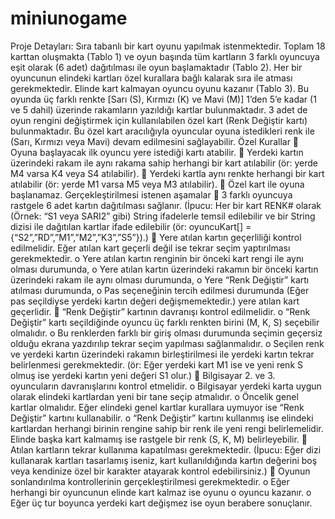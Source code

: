 # miniunogame
Proje Detayları:
Sıra tabanlı bir kart oyunu yapılmak istenmektedir. Toplam 18 karttan oluşmakta (Tablo 1) ve oyun
başında tüm kartların 3 farklı oyuncuya eşit olarak (6 adet) dağıtılması ile oyun başlamaktadır (Tablo
2). Her bir oyuncunun elindeki kartları özel kurallara bağlı kalarak sıra ile atması gerekmektedir. Elinde
kart kalmayan oyuncu oyunu kazanır (Tablo 3).
Bu oyunda üç farklı renkte [Sarı (S), Kırmızı (K) ve Mavi (M)] 1’den 5’e kadar (1 ve 5 dahil) üzerinde
rakamların yazıldığı kartlar bulunmaktadır. 3 adet de oyun rengini değiştirmek için kullanılabilen özel
kart (Renk Değiştir kartı) bulunmaktadır. Bu özel kart aracılığıyla oyuncular oyuna istedikleri renk ile
(Sarı, Kırmızı veya Mavi) devam edilmesini sağlayabilir.
Özel Kurallar
 Oyuna başlayacak ilk oyuncu yere istediği kartı atabilir.
 Yerdeki kartın üzerindeki rakam ile aynı rakama sahip herhangi bir kart atılabilir (ör: yerde M4
varsa K4 veya S4 atılabilir).
 Yerdeki kartla aynı renkte herhangi bir kart atılabilir (ör: yerde M1 varsa M5 veya M3 atılabilir).
 Özel kart ile oyuna başlanamaz.
Gerçekleştirilmesi istenen aşamalar
 3 farklı oyuncuya rastgele 6 adet kartın dağıtılması sağlanır. (İpucu: Her bir kart RENK# olarak
(Örnek: “S1 veya SARI2” gibi) String ifadelerle temsil edilebilir ve bir String dizisi ile dağıtılan
kartlar ifade edilebilir (ör: oyuncuKart[] = {“S2”,”RD”,”M1”,”M2”,”K3”,”S5”}).)
 Yere atılan kartın geçerliliği kontrol edilmelidir. Eğer atılan kart geçerli değil ise tekrar seçim
yaptırılması gerekmektedir.
o Yere atılan kartın renginin bir önceki kart rengi ile aynı olması durumunda,
o Yere atılan kartın üzerindeki rakamın bir önceki kartın üzerindeki rakam ile aynı olması
durumunda,
o Yere “Renk Değiştir” kartı atılması durumunda,
o Pas seçeneğinin tercih edilmesi durumunda (Eğer pas seçildiyse yerdeki kartın değeri
değişmemektedir.)
yere atılan kart geçerlidir.
 “Renk Değiştir” kartının davranışı kontrol edilmelidir.
o “Renk Değiştir” kartı seçildiğinde oyuncu üç farklı renkten birini (M, K, S) seçebilir
olmalıdır.
o Bu renklerden farklı bir giriş olması durumunda seçimin geçersiz olduğu ekrana
yazdırılıp tekrar seçim yapılması sağlanmalıdır.
o Seçilen renk ve yerdeki kartın üzerindeki rakamın birleştirilmesi ile yerdeki kartın
tekrar belirlenmesi gerekmektedir. (ör: Eğer yerdeki kart M1 ise ve yeni renk S olmuş
ise yerdeki kartın yeni değeri S1 olur.)
 Bilgisayar 2. ve 3. oyuncuların davranışlarını kontrol etmelidir.
o Bilgisayar yerdeki karta uygun olarak elindeki kartlardan yeni bir tane seçip atmalıdır.
o Öncelik genel kartlar olmalıdır. Eğer elindeki genel kartlar kurallara uymuyor ise “Renk
Değiştir” kartını kullanabilir.
o “Renk Değiştir” kartını kullanmış ise elindeki kartlardan herhangi birinin rengine sahip
bir renk ile yeni rengi belirlemelidir. Elinde başka kart kalmamış ise rastgele bir renk (S,
K, M) belirleyebilir.
 Atılan kartların tekrar kullanıma kapatılması gerekmektedir. (İpucu: Eğer dizi kullanarak kartları
tasarlamış iseniz, kart kullanıldığında kartın değerini boş veya kendinize özel bir karakter
atayarak kontrol edebilirsiniz.)
 Oyunun sonlandırılma kontrollerinin gerçekleştirilmesi gerekmektedir.
o Eğer herhangi bir oyuncunun elinde kart kalmaz ise oyunu o oyuncu kazanır.
o Eğer üç tur boyunca yerdeki kart değişmez ise oyun berabere sonuçlanır.
